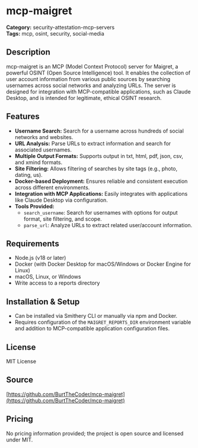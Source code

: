 # mcp-maigret

**Category:** security-attestation-mcp-servers  
**Tags:** mcp, osint, security, social-media

## Description
mcp-maigret is an MCP (Model Context Protocol) server for Maigret, a powerful OSINT (Open Source Intelligence) tool. It enables the collection of user account information from various public sources by searching usernames across social networks and analyzing URLs. The server is designed for integration with MCP-compatible applications, such as Claude Desktop, and is intended for legitimate, ethical OSINT research.

## Features
- **Username Search:** Search for a username across hundreds of social networks and websites.
- **URL Analysis:** Parse URLs to extract information and search for associated usernames.
- **Multiple Output Formats:** Supports output in txt, html, pdf, json, csv, and xmind formats.
- **Site Filtering:** Allows filtering of searches by site tags (e.g., photo, dating, us).
- **Docker-based Deployment:** Ensures reliable and consistent execution across different environments.
- **Integration with MCP Applications:** Easily integrates with applications like Claude Desktop via configuration.
- **Tools Provided:**
  - `search_username`: Search for usernames with options for output format, site filtering, and scope.
  - `parse_url`: Analyze URLs to extract related user/account information.

## Requirements
- Node.js (v18 or later)
- Docker (with Docker Desktop for macOS/Windows or Docker Engine for Linux)
- macOS, Linux, or Windows
- Write access to a reports directory

## Installation & Setup
- Can be installed via Smithery CLI or manually via npm and Docker.
- Requires configuration of the `MAIGRET_REPORTS_DIR` environment variable and addition to MCP-compatible application configuration files.

## License
MIT License

## Source
[https://github.com/BurtTheCoder/mcp-maigret](https://github.com/BurtTheCoder/mcp-maigret)

## Pricing
No pricing information provided; the project is open source and licensed under MIT.
